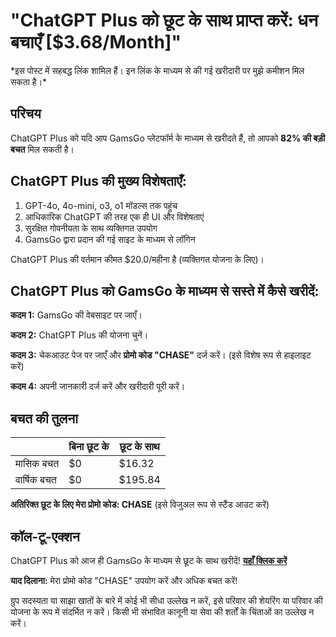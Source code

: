 # "ChatGPT Plus को छूट के साथ प्राप्त करें: धन बचाएँ [$3.68/Month]"

\*इस पोस्ट में सहबद्ध लिंक शामिल हैं। इन लिंक के माध्यम से की गई खरीदारी पर मुझे कमीशन मिल सकता है।\*

## परिचय

ChatGPT Plus को यदि आप GamsGo प्लेटफॉर्म के माध्यम से खरीदते हैं, तो आपको **82% की बड़ी बचत** मिल सकती है।

## ChatGPT Plus की मुख्य विशेषताएँ:

1. GPT-4o, 4o-mini, o3, o1 मॉडल्स तक पहुंच
2. आधिकारिक ChatGPT की तरह एक ही UI और विशेषताएं
3. सुरक्षित गोपनीयता के साथ व्यक्तिगत उपयोग
4. GamsGo द्वारा प्रदान की गई साइट के माध्यम से लॉगिन

ChatGPT Plus की वर्तमान कीमत $20.0/महीना है (व्यक्तिगत योजना के लिए)।

## ChatGPT Plus को GamsGo के माध्यम से सस्ते में कैसे खरीदें:

**कदम 1:** GamsGo की वेबसाइट पर जाएँ।

**कदम 2:** ChatGPT Plus की योजना चुनें।

**कदम 3:** चेकआउट पेज पर जाएँ और **प्रोमो कोड "CHASE"** दर्ज करें। (इसे विशेष रूप से हाइलाइट करें)

**कदम 4:** अपनी जानकारी दर्ज करें और खरीदारी पूरी करें।

## बचत की तुलना

|   | बिना छूट के | छूट के साथ |
|---|---|---|
| मासिक बचत | $0 | $16.32 |
| वार्षिक बचत | $0 | $195.84 |

**अतिरिक्त छूट के लिए मेरा प्रोमो कोड: CHASE** (इसे विजुअल रूप से स्टैंड आउट करें)

## कॉल-टू-एक्शन

ChatGPT Plus को आज ही GamsGo के माध्यम से छूट के साथ खरीदें! [**यहाँ क्लिक करें**](https://www.gamsgo.com/partner/ykeX7B)

**याद दिलाना:** मेरा प्रोमो कोड "CHASE" उपयोग करें और अधिक बचत करें!

ग्रुप सदस्यता या साझा खातों के बारे में कोई भी सीधा उल्लेख न करें, इसे परिवार की शेयरिंग या परिवार की योजना के रूप में संदर्भित न करें। किसी भी संभावित कानूनी या सेवा की शर्तों के चिंताओं का उल्लेख न करें।
